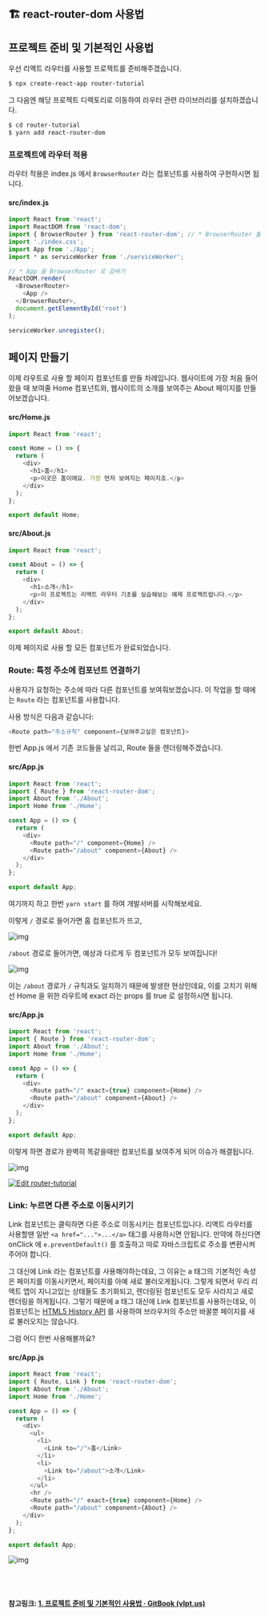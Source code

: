 ## 🏗 react-router-dom 사용법

## 프로젝트 준비 및 기본적인 사용법

우선 리액트 라우터를 사용할 프로젝트를 준비해주겠습니다.

```bash
$ npx create-react-app router-tutorial
```

그 다음엔 해당 프로젝트 디렉토리로 이동하여 라우터 관련 라이브러리를 설치하겠습니다.

```bash
$ cd router-tutorial
$ yarn add react-router-dom
```

### 프로젝트에 라우터 적용

라우터 적용은 index.js 에서 `BrowserRouter` 라는 컴포넌트를 사용하여 구현하시면 됩니다.

#### src/index.js

```javascript
import React from 'react';
import ReactDOM from 'react-dom';
import { BrowserRouter } from 'react-router-dom'; // * BrowserRouter 불러오기
import './index.css';
import App from './App';
import * as serviceWorker from './serviceWorker';

// * App 을 BrowserRouter 로 감싸기
ReactDOM.render(
  <BrowserRouter>
    <App />
  </BrowserRouter>,
  document.getElementById('root')
);

serviceWorker.unregister();
```

## 페이지 만들기

이제 라우트로 사용 할 페이지 컴포넌트를 만들 차례입니다. 웹사이트에 가장 처음 들어왔을 때 보여줄 Home 컴포넌트와, 웹사이트의 소개를 보여주는 About 페이지를 만들어보겠습니다.

#### src/Home.js

```javascript
import React from 'react';

const Home = () => {
  return (
    <div>
      <h1>홈</h1>
      <p>이곳은 홈이에요. 가장 먼저 보여지는 페이지죠.</p>
    </div>
  );
};

export default Home;
```

#### src/About.js

```javascript
import React from 'react';

const About = () => {
  return (
    <div>
      <h1>소개</h1>
      <p>이 프로젝트는 리액트 라우터 기초를 실습해보는 예제 프로젝트랍니다.</p>
    </div>
  );
};

export default About;
```

이제 페이지로 사용 할 모든 컴포넌트가 완료되었습니다.

### Route: 특정 주소에 컴포넌트 연결하기

사용자가 요청하는 주소에 따라 다른 컴포넌트를 보여줘보겠습니다. 이 작업을 할 때에는 `Route` 라는 컴포넌트를 사용합니다.

사용 방식은 다음과 같습니다:

```javascript
<Route path="주소규칙" component={보여주고싶은 컴포넌트}>
```

한번 App.js 에서 기존 코드들을 날리고, Route 들을 렌더링해주겠습니다.

#### src/App.js

```javascript
import React from 'react';
import { Route } from 'react-router-dom';
import About from './About';
import Home from './Home';

const App = () => {
  return (
    <div>
      <Route path="/" component={Home} />
      <Route path="/about" component={About} />
    </div>
  );
};

export default App;
```

여기까지 하고 한번 `yarn start` 를 하여 개발서버를 시작해보세요.

이렇게 `/` 경로로 들어가면 홈 컴포넌트가 뜨고,

![img](https://i.imgur.com/ofLWuuX.png)

`/about` 경로로 들어가면, 예상과 다르게 두 컴포넌트가 모두 보여집니다!

![img](https://i.imgur.com/Wu2kMh4.png)

이는 `/about` 경로가 `/` 규칙과도 일치하기 때문에 발생한 현상인데요, 이를 고치기 위해선 Home 을 위한 라우트에 exact 라는 props 를 true 로 설정하시면 됩니다.

#### src/App.js

```javascript
import React from 'react';
import { Route } from 'react-router-dom';
import About from './About';
import Home from './Home';

const App = () => {
  return (
    <div>
      <Route path="/" exact={true} component={Home} />
      <Route path="/about" component={About} />
    </div>
  );
};

export default App;
```

이렇게 하면 경로가 완벽히 똑같을때만 컴포넌트를 보여주게 되어 이슈가 해결됩니다.

![img](https://i.imgur.com/l1wim3k.png)

[![Edit router-tutorial](https://codesandbox.io/static/img/play-codesandbox.svg)](https://codesandbox.io/s/2o7n6lywqy)

### Link: 누르면 다른 주소로 이동시키기

Link 컴포넌트는 클릭하면 다른 주소로 이동시키는 컴포넌트입니다. 리액트 라우터를 사용할땐 일반 `<a href="...">...</a>` 태그를 사용하시면 안됩니다. 만약에 하신다면 onClick 에 `e.preventDefault()` 를 호출하고 따로 자바스크립트로 주소를 변환시켜주어야 합니다.

그 대신에 Link 라는 컴포넌트를 사용해야하는데요, 그 이유는 a 태그의 기본적인 속성은 페이지를 이동시키면서, 페이지를 아예 새로 불러오게됩니다. 그렇게 되면서 우리 리액트 앱이 지니고있는 상태들도 초기화되고, 렌더링된 컴포넌트도 모두 사라지고 새로 렌더링을 하게됩니다. 그렇기 때문에 a 태그 대신에 Link 컴포넌트를 사용하는데요, 이 컴포넌트는 [HTML5 History API](https://developer.mozilla.org/ko/docs/Web/API/History) 를 사용하여 브라우저의 주소만 바꿀뿐 페이지를 새로 불러오지는 않습니다.

그럼 어디 한번 사용해볼까요?

#### src/App.js

```javascript
import React from 'react';
import { Route, Link } from 'react-router-dom';
import About from './About';
import Home from './Home';

const App = () => {
  return (
    <div>
      <ul>
        <li>
          <Link to="/">홈</Link>
        </li>
        <li>
          <Link to="/about">소개</Link>
        </li>
      </ul>
      <hr />
      <Route path="/" exact={true} component={Home} />
      <Route path="/about" component={About} />
    </div>
  );
};

export default App;
```

![img](https://i.imgur.com/a4OJekp.png)



<br>

<br>

#### 참고링크: [1. 프로젝트 준비 및 기본적인 사용법 · GitBook (vlpt.us)](https://react.vlpt.us/react-router/01-concepts.html)

<br>